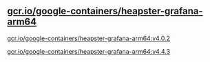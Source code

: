 
[gcr.io/google-containers/heapster-grafana-arm64](https://hub.docker.com/r/anjia0532/google-containers.heapster-grafana-arm64/tags/)
-----


[gcr.io/google-containers/heapster-grafana-arm64:v4.0.2](https://hub.docker.com/r/anjia0532/google-containers.heapster-grafana-arm64/tags/)


[gcr.io/google-containers/heapster-grafana-arm64:v4.4.3](https://hub.docker.com/r/anjia0532/google-containers.heapster-grafana-arm64/tags/)


